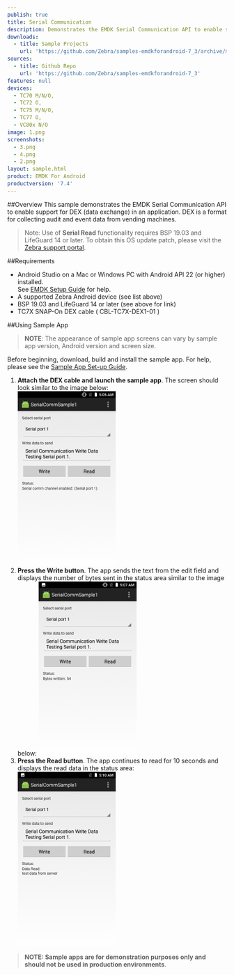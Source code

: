 ```yaml
---
publish: true
title: Serial Communication
description: Demonstrates the EMDK Serial Communication API to enable support for DEX (data exchange) in an application. DEX is a format for collecting audit and event data from vending machines.
downloads:
  - title: Sample Projects
    url: 'https://github.com/Zebra/samples-emdkforandroid-7_3/archive/master.zip'
sources:
  - title: Github Repo
    url: 'https://github.com/Zebra/samples-emdkforandroid-7_3'
features: null
devices:
  - TC70 M/N/O,
  - TC72 O, 
  - TC75 M/N/O,
  - TC77 O,
  - VC80x N/O
image: 1.png
screenshots:
  - 3.png
  - 4.png
  - 2.png
layout: sample.html
product: EMDK For Android
productversion: '7.4'
---
```



##Overview
This sample demonstrates the EMDK Serial Communication API to enable support for DEX (data exchange) in an application. DEX is a format for collecting audit and event data from vending machines.

>Note: Use of **Serial Read** functionality requires BSP 19.03 and LifeGuard 14 or later. To obtain this OS update patch, please visit the [Zebra support portal](https://www.zebra.com/us/en/support-downloads/software/operating-system/tc70-operating-system.html). 

##Requirements
* Android Studio on a Mac or Windows PC with Android API 22 (or higher) installed.<br>See [EMDK Setup Guide](/emdk-for-android/7-4/guide/setup) for help. 
* A supported Zebra Android device (see list above)
* BSP 19.03 and LifeGuard 14 or later (see above for link)
* TC7X SNAP-On DEX cable ( CBL-TC7X-DEX1-01 )

##Using Sample App

>**NOTE**: The appearance of sample app screens can vary by sample app version, Android version and screen size.

Before beginning, download, build and install the sample app. For help, please see the [Sample App Set-up Guide](/emdk-for-android/7-4/guide/emdksamples_androidstudio). 

1. **Attach the DEX cable and launch the sample app**. The screen should look similar to the image below:  
    <img alt="image" style="height:400px" src="3.png"/>
2. **Press the Write button**. The app sends the text from the edit field and displays the number of bytes sent in the status area similar to the image below: 
      <img alt="image" style="height:400px" src="4.png"/>
3.  **Press the Read button**. The app continues to read for 10 seconds and displays the read data in the status area:
    <img alt="image" style="height:400px" src="2.png"/>
  
> **NOTE: Sample apps are for demonstration purposes only and should not be used in production environments**.
